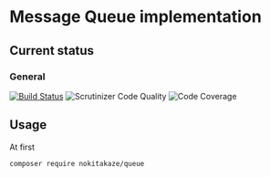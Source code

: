 # Message Queue implementation

## Current status
### General
[![Build Status](https://secure.travis-ci.org/nokitakaze/php-queue.png?branch=master)](http://travis-ci.org/nokitakaze/php-queue)
![Scrutinizer Code Quality](https://scrutinizer-ci.com/g/nokitakaze/php-queue/badges/quality-score.png?b=master)
![Code Coverage](https://scrutinizer-ci.com/g/nokitakaze/php-queue/badges/coverage.png?b=master)
<!-- [![Latest stable version](https://img.shields.io/packagist/v/nokitakaze/queue.svg?style=flat-square)](https://packagist.org/packages/nokitakaze/queue) -->

## Usage
At first
```bash
composer require nokitakaze/queue
```
